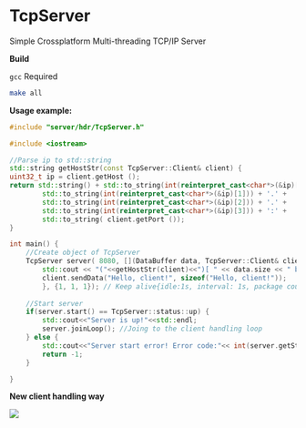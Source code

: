 # TcpServer
Simple Crossplatform Multi-threading TCP/IP Server

**Build**

```gcc``` Required

```bash
make all
```

**Usage example:**
```cpp
#include "server/hdr/TcpServer.h"

#include <iostream>

//Parse ip to std::string
std::string getHostStr(const TcpServer::Client& client) {
uint32_t ip = client.getHost ();
return std::string() + std::to_string(int(reinterpret_cast<char*>(&ip)[0])) + '.' +
        std::to_string(int(reinterpret_cast<char*>(&ip)[1])) + '.' +
        std::to_string(int(reinterpret_cast<char*>(&ip)[2])) + '.' +
        std::to_string(int(reinterpret_cast<char*>(&ip)[3])) + ':' +
        std::to_string( client.getPort ());
}

int main() {
    //Create object of TcpServer
    TcpServer server( 8080, [](DataBuffer data, TcpServer::Client& client){
        std::cout << "("<<getHostStr(client)<<")[ " << data.size << " bytes ]: " << (char*)data.data_ptr << '\n';
        client.sendData("Hello, client!", sizeof("Hello, client!"));
        }, {1, 1, 1}); // Keep alive{idle:1s, interval: 1s, package count: 1};
    
    //Start server
    if(server.start() == TcpServer::status::up) {
        std::cout<<"Server is up!"<<std::endl;
        server.joinLoop(); //Joing to the client handling loop
    } else {
        std::cout<<"Server start error! Error code:"<< int(server.getStatus()) <<std::endl;
        return -1;
    }

}
```

**New client handling way**

<img src="https://raw.githubusercontent.com/gbytegear/TcpServer/master/doc/ClientHandling.jpg">
